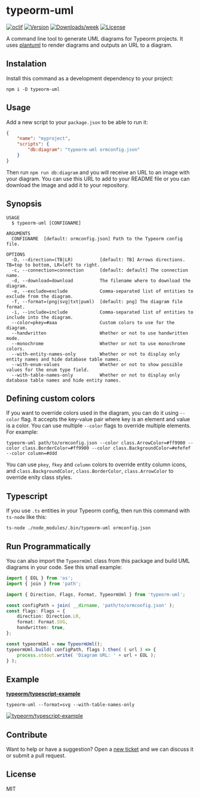 # typeorm-uml

[![oclif](https://img.shields.io/badge/cli-oclif-brightgreen.svg)](https://oclif.io)
[![Version](https://img.shields.io/npm/v/typeorm-uml.svg)](https://www.npmjs.com/package/typeorm-uml)
[![Downloads/week](https://img.shields.io/npm/dw/typeorm-uml.svg)](https://www.npmjs.com/package/typeorm-uml)
[![License](https://img.shields.io/npm/l/typeorm-uml.svg)](https://github.com/eugene-manuilov/typeorm-uml/blob/master/package.json)

A command line tool to generate UML diagrams for Typeorm projects. It uses [plantuml](https://plantuml.com/) to render diagrams and outputs an URL to a diagram.

## Instalation

Install this command as a development dependency to your project:

```sh-session
npm i -D typeorm-uml
```

## Usage

Add a new script to your `package.json` to be able to run it:

```json
{
    "name": "myproject",
    "scripts": {
        "db:diagram": "typeorm-uml ormconfig.json"
    }
}
```

Then run `npm run db:diagram` and you will receive an URL to an image with your diagram. You can use this URL to add to your README file or you can download the image and add it to your repository.

## Synopsis

```sh-session
USAGE
  $ typeorm-uml [CONFIGNAME]

ARGUMENTS
  CONFIGNAME  [default: ormconfig.json] Path to the Typeorm config file.

OPTIONS
  -D, --direction=(TB|LR)          [default: TB] Arrows directions. TB=top to bottom, LR=left to right.
  -c, --connection=connection      [default: default] The connection name.
  -d, --download=download          The filename where to download the diagram.
  -e, --exclude=exclude            Comma-separated list of entities to exclude from the diagram.
  -f, --format=(png|svg|txt|puml)  [default: png] The diagram file format.
  -i, --include=include            Comma-separated list of entities to include into the diagram.
  --color=pkey=#aaa                Custom colors to use for the diagram.
  --handwritten                    Whether or not to use handwritten mode.
  --monochrome                     Whether or not to use monochrome colors.
  --with-entity-names-only         Whether or not to display only entity names and hide database table names.
  --with-enum-values               Whether or not to show possible values for the enum type field.
  --with-table-names-only          Whether or not to display only database table names and hide entity names.
```

## Defining custom colors

If you want to override colors used in the diagram, you can do it using `--color` flag. It accepts the key-value pair where key is an element and value is a color. You can use multiple `--color` flags to override multiple elements. For example:

```sh-session
typeorm-uml path/to/ormconfig.json --color class.ArrowColor=#ff9900 --color class.BorderColor=#ff9900 --color class.BackgroundColor=#efefef --color column=#ddd
```

You can use `pkey`, `fkey` and `column` colors to override entity column icons, and `class.BackgroundColor`, `class.BorderColor`, `class.ArrowColor` to override enity class styles.

## Typescript

If you use `.ts` entities in your Typeorm config, then run this command with `ts-node` like this:

```sh-session
ts-node ./node_modules/.bin/typeorm-uml ormconfig.json
```

## Run Programmatically

You can also import the `TypeormUml` class from this package and build UML diagrams in your code. See this small example:

```typescript
import { EOL } from 'os';
import { join } from 'path';

import { Direction, Flags, Format, TypeormUml } from 'typeorm-uml';

const configPath = join( __dirname, 'path/to/ormconfig.json' );
const flags: Flags = {
    direction: Direction.LR,
    format: Format.SVG,
    handwritten: true,
};

const typeormUml = new TypeormUml();
typeormUml.build( configPath, flags ).then( ( url ) => {
    process.stdout.write( 'Diagram URL: ' + url + EOL );
} );
```

## Example

[**typeorm/typescript-example**](https://github.com/typeorm/typescript-example)

```sh-session
typeorm-uml --format=svg --with-table-names-only
```

[![typeorm/typescript-example](http://www.plantuml.com/plantuml/svg/ZPDHQzim4CVVzIbk7OmO4ae7UId6DCswhIzZX53sDcJh4el8EYDTICoIxpx9TXAJjQmssDBzxl-_aoK_U9QEjvKHueF2bRO8B7E38xIomZ6eFBuJGCkQ6xX9ywmBfRTvTdCHrHjiHli40ayBCkJklqYt-KP6eLsGoj9F8I5BRrkMmJxAp-BLITmfFyxQwn_DEJy4jfKTAfw-nZieAbHQJXmMvDHGAagj43oZG-AcHjy5AkIIL3yfj2iC2i5K0nFan4mLA1tSM9CLmc-qhQMJ5JZQMXLgM7Gm7SHDQ2_Q0xbWF02-b8fssgvX9Ot70IcbLJkdcT7sR00B8xs7FmB2zIYBpRejF8-hWbsf6LioSuvsNT2ZN3j4sod2Hq1t1OuYhB3TOfXBnZMvPWn5Fu84fB_COk5sPq4hIExX-SToT7UNG0ZtUm3nB4JqCblClyyMey_JQU37SusVv7aCTNXstkte7RxXk9bNZ0S9kEV8bq-_biE2iS3lVWKQ_MdOZDyabyPUfPTcOyhpTSCTEcLVuT3Mcxx7msHoEBIc_qqwpOLuGAlYx_eN)](http://www.plantuml.com/plantuml/svg/ZPDHQzim4CVVzIbk7OmO4ae7UId6DCswhIzZX53sDcJh4el8EYDTICoIxpx9TXAJjQmssDBzxl-_aoK_U9QEjvKHueF2bRO8B7E38xIomZ6eFBuJGCkQ6xX9ywmBfRTvTdCHrHjiHli40ayBCkJklqYt-KP6eLsGoj9F8I5BRrkMmJxAp-BLITmfFyxQwn_DEJy4jfKTAfw-nZieAbHQJXmMvDHGAagj43oZG-AcHjy5AkIIL3yfj2iC2i5K0nFan4mLA1tSM9CLmc-qhQMJ5JZQMXLgM7Gm7SHDQ2_Q0xbWF02-b8fssgvX9Ot70IcbLJkdcT7sR00B8xs7FmB2zIYBpRejF8-hWbsf6LioSuvsNT2ZN3j4sod2Hq1t1OuYhB3TOfXBnZMvPWn5Fu84fB_COk5sPq4hIExX-SToT7UNG0ZtUm3nB4JqCblClyyMey_JQU37SusVv7aCTNXstkte7RxXk9bNZ0S9kEV8bq-_biE2iS3lVWKQ_MdOZDyabyPUfPTcOyhpTSCTEcLVuT3Mcxx7msHoEBIc_qqwpOLuGAlYx_eN)

## Contribute

Want to help or have a suggestion? Open a [new ticket](https://github.com/eugene-manuilov/typeorm-uml/issues/new) and we can discuss it or submit a pull request.

## License

MIT
